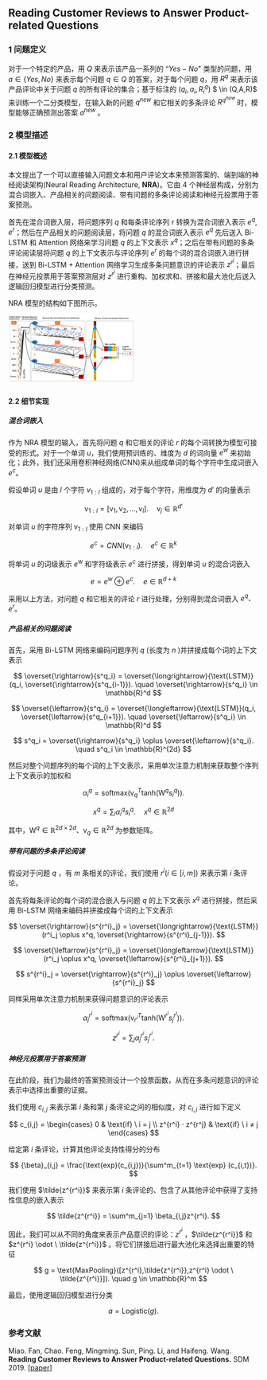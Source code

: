 ## Reading Customer Reviews to Answer Product-related Questions

### 1 问题定义

对于一个特定的产品，用 $Q$ 来表示该产品一系列的 “$Yes-No$" 类型的问题，用 $a ∈ \{Yes, No\}$ 来表示每个问题 $q ∈ Q$ 的答案，对于每个问题 $q$，用 $R^q$ 来表示该产品评论中关于问题 $q$ 的所有评论的集合；基于标注的 $(q_i,a_i,R^q_i)$ $ \in (Q,A,R)$ 来训练一个二分类模型，在输入新的问题 $q^{new}$ 和它相关的多条评论 $R^{q^{new}}$ 时，模型能够正确预测出答案 $a^{new}$ 。



### 2 模型描述

#### 2.1 模型概述

本文提出了一个可以直接输入问题文本和用户评论文本来预测答案的、端到端的神经阅读架构(Neural Reading Architecture, **NRA**)。它由 4 个神经层构成，分别为混合词嵌入、产品相关的问题阅读、带有问题的多条评论阅读和神经元投票用于答案预测。

首先在混合词嵌入层，将问题序列 $q$ 和每条评论序列 $r$ 转换为混合词嵌入表示 $e^q,e^r$；然后在产品相关的问题阅读层，将问题 $q$ 的混合词嵌入表示 $e^q$ 先后送入 $\text{Bi-LSTM}$  和 $\text{Attention}$ 网络来学习问题 $q$ 的上下文表示 $x^q$；之后在带有问题的多条评论阅读层将问题 $q$ 的上下文表示与评论序列 $e^r$ 的每个词的混合词嵌入进行拼接，送到 $\text{Bi-LSTM}$ + $\text{Attention}$ 网络学习生成多条问题意识的评论表示 $z^{r^j}$；最后在神经元投票用于答案预测层对 $z^{r^j}$ 进行重构、加权求和、拼接和最大池化后送入逻辑回归模型进行分类预测。

NRA 模型的结构如下图所示。

<img src="../../../img/NRA模型结构.png" alt="NRA" style="zoom:25%;" />

#### 2.2 细节实现

##### 混合词嵌入

作为 NRA 模型的输入，首先将问题 $q$ 和它相关的评论 $r$ 的每个词转换为模型可接受的形式。对于一个单词 $u$，我们使用预训练的、维度为 $d$ 的词向量 $e^w$ 来初始化；此外，我们还采用卷积神经网络(CNN)来从组成单词的每个字符中生成词嵌入 $e^c$。

假设单词 $u$ 是由 $l$ 个字符 $v_{1:l}$ 组成的，对于每个字符，用维度为 $d'$ 的向量表示

$$
\text{v}_{1:l} = [\text{v}_1,\text{v}_2,...,\text{v}_l]. \quad \text{v}_j \in \mathbb{R}^{d'}
$$

对单词 $u$ 的字符序列 $\text{v}_{1:l}$ 使用 CNN 来编码

$$
e^c = CNN(\text{v}_{1:l}). \quad e^c \in \mathbb{R}^k
$$

将单词 $u$ 的词级表示 $e^w$ 和字符级表示 $e^c$ 进行拼接，得到单词 $u$ 的混合词嵌入

$$
e = e^w \oplus e^c. \quad e \in \mathbb{R}^{d+k}
$$

采用以上方法，对问题 $q$ 和它相关的评论 $r$ 进行处理，分别得到混合词嵌入 $e^q 、e^{r}$。

##### 产品相关的问题阅读

首先，采用 $\text{Bi-LSTM}$ 网络来编码问题序列 $q$ (长度为 $n$ )并拼接成每个词的上下文表示

$$
\overset{\rightarrow}{s^q_i} = \overset{\longrightarrow}{\text{LSTM}}(q_i, \overset{\rightarrow}{s^q_{i-1}}). \quad \overset{\rightarrow}{s^q_i} \in \mathbb{R}^d
$$


$$
\overset{\leftarrow}{s^q_i} = \overset{\longleftarrow}{\text{LSTM}}(q_i, \overset{\leftarrow}{s^q_{i+1}}). \quad \overset{\leftarrow}{s^q_i} \in \mathbb{R}^d
$$


$$
s^q_i = \overset{\rightarrow}{s^q_i} \oplus \overset{\leftarrow}{s^q_i}. \quad s^q_i \in \mathbb{R}^{2d}
$$


然后对整个问题序列的每个词的上下文表示，采用单次注意力机制来获取整个序列上下文表示的加权和

$$
\alpha^q_i = \text{softmax}(\text{v}^T_q \text{tanh}(\text{W}^q s^q_i)).
$$


$$
x^q = \sum_i \alpha^q_i s^q_i. \quad x^q \in \mathbb{R}^{2d}
$$


其中，$\text{W}^q \in \mathbb{R}^{2d \times 2d}、\text{v}_q \in \mathbb{R}^{2d}$ 为参数矩阵。

##### 带有问题的多条评论阅读

假设对于问题 $q$ ，有 $m$ 条相关的评论，我们使用 $r^i(i \in [i,m])$ 来表示第 $i$ 条评论。

首先将每条评论的每个词的混合嵌入与问题 $q$ 的上下文表示 $x^q$ 进行拼接，然后采用 $\text{Bi-LSTM}$ 网络来编码并拼接成每个词的上下文表示

$$
\overset{\rightarrow}{s^{r^i}_j} = \overset{\longrightarrow}{\text{LSTM}}(r^i_j \oplus x^q, \overset{\rightarrow}{s^{r^i}_{j-1}}). 
$$


$$
\overset{\leftarrow}{s^{r^i}_j} = \overset{\longleftarrow}{\text{LSTM}}(r^i_j \oplus x^q, \overset{\leftarrow}{s^{r^i}_{j+1}}).
$$


$$
s^{r^i}_j = \overset{\rightarrow}{s^{r^i}_j} \oplus \overset{\leftarrow}{s^{r^i}_j}
$$


同样采用单次注意力机制来获得问题意识的评论表示

$$
\alpha^{r^i}_j = \text{softmax}(\text{v}^T_{r^i} \text{tanh}(\text{W}^{r^i} s^{r^i}_j)).
$$


$$
z^{r^i} = \sum_j \alpha^{r^i}_j s^{r^i}_j.
$$


##### 神经元投票用于答案预测

在此阶段，我们为最终的答案预测设计一个投票函数，从而在多条问题意识的评论表示中选择出重要的证据。

我们使用 $c_{i,j}$ 来表示第 $i$ 条和第 $j$ 条评论之间的相似度，对 $c_{i,j}$ 进行如下定义

$$
c_{i,j} = \begin{cases}
					0 								& \text{if} \ i = j \\
					z^{r^i} · z^{r^j} & \text{if} \ i ≠ j
					\end{cases}
$$

给定第 $i$ 条评论，计算其他评论支持性得分的分布

$$
{\beta}_{i,j} = \frac{\text{exp}(c_{i,j})}{\sum^m_{t=1} \text{exp} (c_{i,t})}.
$$

我们使用 $\tilde{z^{r^i}}$ 来表示第 $i$ 条评论的、包含了从其他评论中获得了支持性信息的嵌入表示

$$
\tilde{z^{r^i}} = \sum^m_{j=1} \beta_{i,j}z^{r^i}.
$$

因此，我们可以从不同的角度来表示产品意识的评论：$z^{r^i}$ ，$\tilde{z^{r^i}}$ 和 $z^{r^i} \odot \ \tilde{z^{r^i}}$ 。将它们拼接后进行最大池化来选择出重要的特征

$$
g = \text{MaxPooling}([z^{r^i},\tilde{z^{r^i}},z^{r^i} \odot \ \tilde{z^{r^i}}]). \quad g \in \mathbb{R}^m
$$

最后，使用逻辑回归模型进行分类

$$
a = \text{Logistic}(g).
$$



### 参考文献

Miao. Fan, Chao. Feng, Mingming. Sun, Ping. Li, and Haifeng. Wang. **Reading Customer Reviews to Answer Product-related Questions.** SDM 2019. [[paper](http://research.baidu.com/Public/uploads/5d12ea0d1a7aa.pdf)]